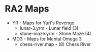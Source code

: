 # RA2 Maps

* YR - Maps for Yuri's Revenge
  - lunar-3.yrm - Lunar field (3)
  - stone-maze.yrm - Stone Maze (4)
* MO3 - Maps for Mental Omega 3
  - chess-river.map - (8) Chess River
